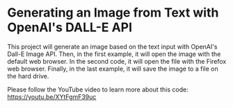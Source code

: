 # Generating an Image from Text with OpenAI's DALL-E API
This project will generate an image based on the text input with OpenAI's Dall-E Image API. Then, in the first example, it will open the image with the default web browser. In the second code, it will open the file with the Firefox web browser. Finally, in the last example, it will save the image to a file on the hard drive. 


Please follow the YouTube video to learn more about this code:
https://youtu.be/XYtFgmF39uc


